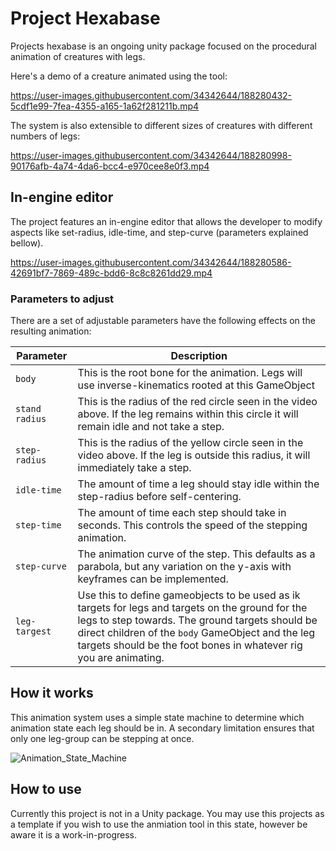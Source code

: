 # Project Hexabase
Projects hexabase is an ongoing unity package focused on the procedural animation of creatures with legs.

Here's a demo of a creature animated using the tool:

https://user-images.githubusercontent.com/34342644/188280432-5cdf1e99-7fea-4355-a165-1a62f281211b.mp4

The system is also extensible to different sizes of creatures with different numbers of legs:

https://user-images.githubusercontent.com/34342644/188280998-90176afb-4a74-4da6-bcc4-e970cee8e0f3.mp4


## In-engine editor
The project features an in-engine editor that allows the developer to modify aspects like set-radius, idle-time, and step-curve (parameters explained bellow).

https://user-images.githubusercontent.com/34342644/188280586-42691bf7-7869-489c-bdd6-8c8c8261dd29.mp4

### Parameters to adjust
There are a set of adjustable parameters have the following effects on the resulting animation:

| Parameter | Description |
|-----------|-------------|
| `body` | This is the root bone for the animation. Legs will use inverse-kinematics rooted at this GameObject |
| `stand radius` | This is the radius of the red circle seen in the video above. If the leg remains within this circle it will remain idle and not take a step. |
| `step-radius` | This is the radius of the yellow circle seen in the video above. If the leg is outside this radius, it will immediately take a step. |
| `idle-time` | The amount of time a leg should stay idle within the step-radius before self-centering. |
| `step-time` | The amount of time each step should take in seconds. This controls the speed of the stepping animation. |
| `step-curve` | The animation curve of the step. This defaults as a parabola, but any variation on the y-axis with keyframes can be implemented. |
| `leg-targest` | Use this to define gameobjects to be used as ik targets for legs and targets on the ground for the legs to step towards. The ground targets should be direct children of the `body` GameObject and the leg targets should be the foot bones in whatever rig you are animating. |

## How it works
This animation system uses a simple state machine to determine which animation state each leg should be in. A secondary limitation ensures that only one leg-group can be stepping at once.

![Animation_State_Machine](https://user-images.githubusercontent.com/34342644/188281083-f34a7e88-7165-4bf4-b620-6c8290e1e491.jpg)

## How to use
Currently this project is not in a Unity package. You may use this projects as a template if you wish to use the anmiation tool in this state, however be aware it is a work-in-progress.
